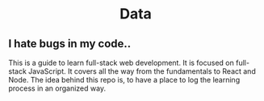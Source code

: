 <h1 align="center">Data</h1>
<h2>I hate bugs in my code..</h2>
<p>This is a guide to learn full-stack web development. It is focused on full-stack JavaScript. It covers all the way from the fundamentals to React and Node.
The idea behind this repo is, to have a place to log the learning process in an organized way.</p>
